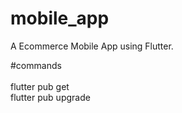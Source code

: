 # mobile_app

A  Ecommerce Mobile App using Flutter.

#commands 
<br><br>
flutter pub get
<br>
flutter pub upgrade

